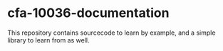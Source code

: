 cfa-10036-documentation
=========================

This repository contains sourcecode to learn by example, and a simple library to learn from as well. 
